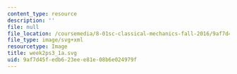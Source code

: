 ```yaml
---
content_type: resource
description: ''
file: null
file_location: /coursemedia/8-01sc-classical-mechanics-fall-2016/9af7d45fedb623eee81e08b6e024979f_week2ps3_1a.svg
file_type: image/svg+xml
resourcetype: Image
title: week2ps3_1a.svg
uid: 9af7d45f-edb6-23ee-e81e-08b6e024979f
---
```


